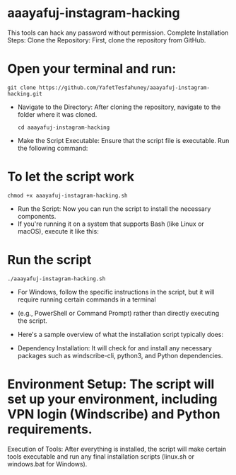 # aaayafuj-instagram-hacking
This tools can hack any password without permission.
Complete Installation Steps:
Clone the Repository: First, clone the repository from GitHub.

# Open your terminal and run:
    git clone https://github.com/YafetTesfahuney/aaayafuj-instagram-hacking.git
* Navigate to the Directory: After cloning the repository, navigate to the folder where it was cloned.

   
      cd aaayafuj-instagram-hacking
* Make the Script Executable: Ensure that the script file is executable. Run the following command:

# To let the script work
    chmod +x aaayafuj-instagram-hacking.sh
* Run the Script: Now you can run the script to install the necessary components.
* If you're running it on a system that supports Bash (like Linux or macOS), execute it like this:

# Run the script 
    ./aaayafuj-instagram-hacking.sh
* For Windows, follow the specific instructions in the script, but it will require running certain commands in a terminal
* (e.g., PowerShell or Command Prompt) rather than directly executing the script.

* Here's a sample overview of what the installation script typically does:
* Dependency Installation: It will check for and install any necessary packages such as windscribe-cli, python3, and Python dependencies.

# Environment Setup: The script will set up your environment, including VPN login (Windscribe) and Python requirements.

Execution of Tools: After everything is installed, the script will make certain tools executable and run any final installation scripts (linux.sh or windows.bat for Windows).
